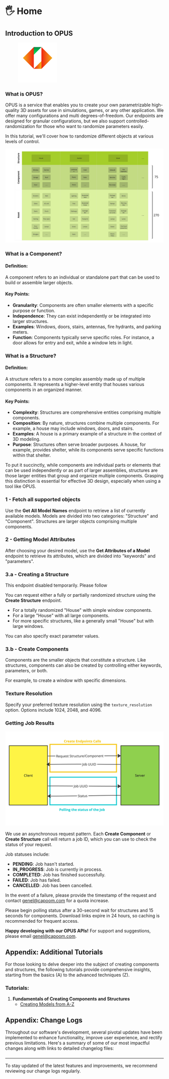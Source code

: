 # 🖐 Home

## Introduction to OPUS

<figure><img src=".gitbook/assets/image.png" alt="" width="125"><figcaption></figcaption></figure>

### What is OPUS?

OPUS is a service that enables you to create your own parametrizable high-quality 3D assets for use in simulations, games, or any other application. We offer many configurations and multi degrees-of-freedom. Our endpoints are designed for granular configurations, but we also support controlled-randomization for those who want to randomize parameters easily.

In this tutorial, we'll cover how to randomize different objects at various levels of control.

![Granuality Levels](.gitbook/assets/OPUSGranualityLevels.jpg)





### What is a Component?

#### Definition:

A component refers to an individual or standalone part that can be used to build or assemble larger objects.

#### Key Points:

* **Granularity**: Components are often smaller elements with a specific purpose or function.
* **Independence**: They can exist independently or be integrated into larger structures.
* **Examples**: Windows, doors, stairs, antennas, fire hydrants, and parking meters.
* **Function**: Components typically serve specific roles. For instance, a door allows for entry and exit, while a window lets in light.

### What is a Structure?

#### Definition:

A structure refers to a more complex assembly made up of multiple components. It represents a higher-level entity that houses various components in an organized manner.

#### Key Points:

* **Complexity**: Structures are comprehensive entities comprising multiple components.
* **Composition**: By nature, structures combine multiple components. For example, a house may include windows, doors, and stairs.
* **Examples**: A house is a primary example of a structure in the context of 3D modeling.
* **Purpose**: Structures often serve broader purposes. A house, for example, provides shelter, while its components serve specific functions within that shelter.

To put it succinctly, while components are individual parts or elements that can be used independently or as part of larger assemblies, structures are those larger entities that group and organize multiple components. Grasping this distinction is essential for effective 3D design, especially when using a tool like OPUS.

### 1 - Fetch all supported objects

Use the **Get All Model Names** endpoint to retrieve a list of currently available models. Models are divided into two categories: "Structure" and "Component". Structures are larger objects comprising multiple components.

### 2 - Getting Model Attributes

After choosing your desired model, use the **Get Attributes of a Model** endpoint to retrieve its attributes, which are divided into "keywords" and "parameters".

### 3.a - Creating a Structure

This endpoint disabled temporarily. Please follow&#x20;

You can request either a fully or partially randomized structure using the **Create Structure** endpoint.

* For a totally randomized "House" with simple window components.
* For a large "House" with all large components.
* For more specific structures, like a generally small "House" but with large windows.

You can also specify exact parameter values.

### 3.b - Create Components

Components are the smaller objects that constitute a structure. Like structures, components can also be created by controlling either keywords, parameters, or both.

For example, to create a window with specific dimensions.

### Texture Resolution

Specify your preferred texture resolution using the `texture_resolution` option. Options include 1024, 2048, and 4096.

### Getting Job Results

![Polling](.gitbook/assets/OPUSPolling.jpg)

We use an asynchronous request pattern. Each **Create Component** or **Create Structure** call will return a job ID, which you can use to check the status of your request.

Job statuses include:

* **PENDING**: Job hasn't started.
* **IN\_PROGRESS**: Job is currently in process.
* **COMPLETED**: Job has finished successfully.
* **FAILED**: Job has failed.
* **CANCELLED**: Job has been cancelled.

In the event of a failure, please provide the timestamp of the request and contact [genel@capoom.com](mailto:genel@capoom.com) for a quota increase.

Please begin polling status after a 30-second wait for structures and 15 seconds for components. Download links expire in 24 hours, so caching is recommended for frequent access.

**Happy developing with our OPUS APIs!** For support and suggestions, please email [genel@capoom.com](mailto:genel@capoom.com).

## Appendix: Additional Tutorials

For those looking to delve deeper into the subject of creating components and structures, the following tutorials provide comprehensive insights, starting from the basics (A) to the advanced techniques (Z).

### Tutorials:

1. **Fundamentals of Creating Components and Structures**
   * [Creating Models from A-Z](how-to/endpoints.md)

## Appendix: Change Logs

Throughout our software's development, several pivotal updates have been implemented to enhance functionality, improve user experience, and rectify previous limitations. Here's a summary of some of our most impactful changes along with links to detailed changelog files:

###

***

To stay updated of the latest features and improvements, we recommend reviewing our change logs regularly.
